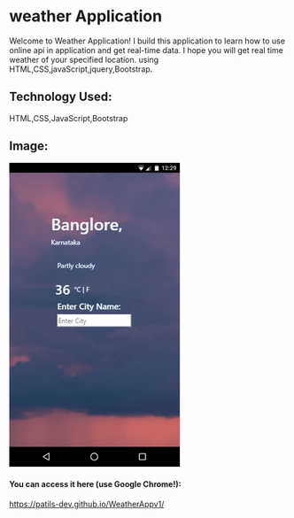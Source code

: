 # weather Application
 Welcome to Weather Application! I build this application to learn how to use online api in application and get real-time data. I hope you will get real time weather of your specified location. 
using HTML,CSS,javaScript,jquery,Bootstrap.
## Technology Used:
HTML,CSS,JavaScript,Bootstrap
## Image:
![alt text](image/weatherapp.png)
#### You can access it here (use Google Chrome!):
https://patils-dev.github.io/WeatherAppv1/
